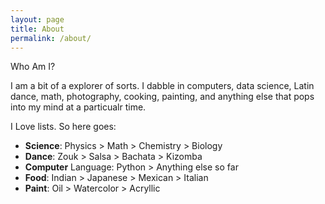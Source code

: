 ```yaml
---
layout: page
title: About
permalink: /about/
---
```


Who Am I?

I am a bit of a explorer of sorts. I dabble in computers, data science, Latin dance, math, photography, cooking, painting, and anything else that pops into my mind at a particualr time.

I Love lists. So here goes:

 - **Science**: Physics > Math > Chemistry > Biology
 - **Dance**: Zouk > Salsa > Bachata > Kizomba
 - **Computer** Language: Python > Anything else so far
 - **Food**: Indian > Japanese > Mexican > Italian
 - **Paint**: Oil > Watercolor > Acryllic
